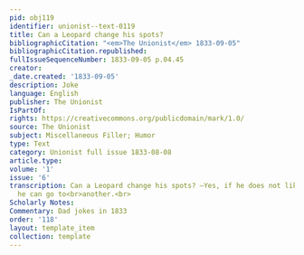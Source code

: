 ```yaml
---
pid: obj119
identifier: unionist--text-0119
title: Can a Leopard change his spots?
bibliographicCitation: "<em>The Unionist</em> 1833-09-05"
bibliographicCitation.republished: 
fullIssueSequenceNumber: 1833-09-05 p.04.45
creator: 
_date.created: '1833-09-05'
description: Joke
language: English
publisher: The Unionist
IsPartOf: 
rights: https://creativecommons.org/publicdomain/mark/1.0/
source: The Unionist
subject: Miscellaneous Filler; Humor
type: Text
category: Unionist full issue 1833-08-08
article.type: 
volume: '1'
issue: '6'
transcription: Can a Leopard change his spots? —Yes, if he does not like one spot,
  he can go to<br>another.<br>
Scholarly Notes: 
Commentary: Dad jokes in 1833
order: '118'
layout: template_item
collection: template
---
```

